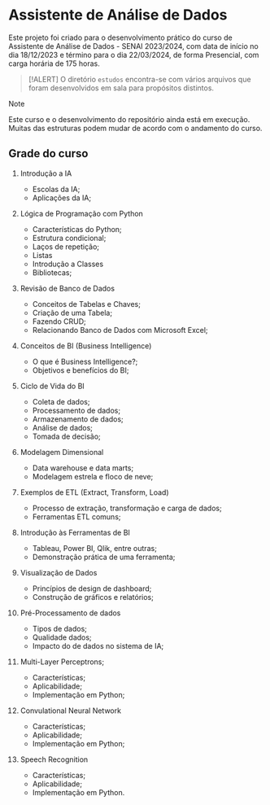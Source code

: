 # Assistente de Análise de Dados

Este projeto foi criado para o desenvolvimento prático do curso de Assistente de Análise de Dados - SENAI 2023/2024, com data de início no dia 18/12/2023 e término para o dia 22/03/2024, de forma Presencial, com carga horária de 175 horas.

> [!ALERT]
> O diretório ```estudos``` encontra-se com vários arquivos que foram desenvolvidos em sala para propósitos distintos.

> [!NOTE]
> Este curso e o desenvolvimento do repositório ainda está em execução. Muitas das estruturas podem mudar de acordo com o andamento do curso.

## Grade do curso
1. Introdução a IA
   - Escolas da IA;
   - Aplicações da IA;

2. Lógica de Programação com Python
   - Características do Python;
   - Estrutura condicional;
   - Laços de repetição;
   - Listas
   - Introdução a Classes
   - Bibliotecas;

3. Revisão de Banco de Dados
   - Conceitos de Tabelas e Chaves;
   - Criação de uma Tabela;
   - Fazendo CRUD;
   - Relacionando Banco de Dados com Microsoft Excel;

4. Conceitos de BI (Business Intelligence)
   - O que é Business Intelligence?;
   - Objetivos e benefícios do BI;

5. Ciclo de Vida do BI
   - Coleta de dados;
   - Processamento de dados;
   - Armazenamento de dados;
   - Análise de dados;
   - Tomada de decisão;

6. Modelagem Dimensional
   - Data warehouse e data marts;
   - Modelagem estrela e floco de neve;

7. Exemplos de ETL (Extract, Transform, Load)
   - Processo de extração, transformação e carga de dados;
   - Ferramentas ETL comuns;

8. Introdução às Ferramentas de BI
   - Tableau, Power BI, Qlik, entre outras;
   - Demonstração prática de uma ferramenta;

9. Visualização de Dados
   - Princípios de design de dashboard;
   - Construção de gráficos e relatórios;

10. Pré-Processamento de dados
    - Tipos de dados;
    - Qualidade dados;
    - Impacto do de dados no sistema de IA;

11. Multi-Layer Perceptrons;
    - Características;
    - Aplicabilidade;
    - Implementação em Python;

12. Convulational Neural Network
    - Características;
    - Aplicabilidade;
    - Implementação em Python;

13. Speech Recognition
    - Características;
    - Aplicabilidade;
    - Implementação em Python.